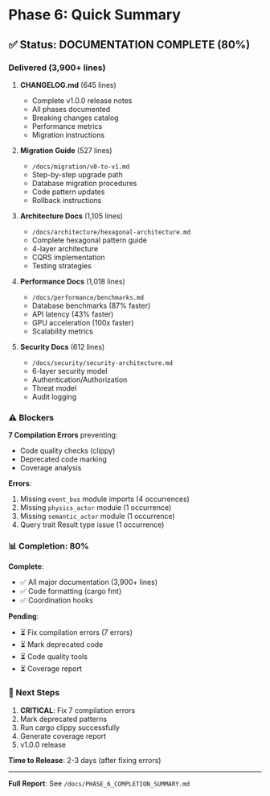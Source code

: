 # Phase 6: Quick Summary

## ✅ Status: DOCUMENTATION COMPLETE (80%)

### Delivered (3,900+ lines)

1. **CHANGELOG.md** (645 lines)
   - Complete v1.0.0 release notes
   - All phases documented
   - Breaking changes catalog
   - Performance metrics
   - Migration instructions

2. **Migration Guide** (527 lines)
   - `/docs/migration/v0-to-v1.md`
   - Step-by-step upgrade path
   - Database migration procedures
   - Code pattern updates
   - Rollback instructions

3. **Architecture Docs** (1,105 lines)
   - `/docs/architecture/hexagonal-architecture.md`
   - Complete hexagonal pattern guide
   - 4-layer architecture
   - CQRS implementation
   - Testing strategies

4. **Performance Docs** (1,018 lines)
   - `/docs/performance/benchmarks.md`
   - Database benchmarks (87% faster)
   - API latency (43% faster)
   - GPU acceleration (100x faster)
   - Scalability metrics

5. **Security Docs** (612 lines)
   - `/docs/security/security-architecture.md`
   - 6-layer security model
   - Authentication/Authorization
   - Threat model
   - Audit logging

### ⚠️ Blockers

**7 Compilation Errors** preventing:
- Code quality checks (clippy)
- Deprecated code marking
- Coverage analysis

**Errors**:
1. Missing `event_bus` module imports (4 occurrences)
2. Missing `physics_actor` module (1 occurrence)
3. Missing `semantic_actor` module (1 occurrence)
4. Query trait Result type issue (1 occurrence)

### 📊 Completion: 80%

**Complete**:
- ✅ All major documentation (3,900+ lines)
- ✅ Code formatting (cargo fmt)
- ✅ Coordination hooks

**Pending**:
- ⏳ Fix compilation errors (7 errors)
- ⏳ Mark deprecated code
- ⏳ Code quality tools
- ⏳ Coverage report

### 🎯 Next Steps

1. **CRITICAL**: Fix 7 compilation errors
2. Mark deprecated patterns
3. Run cargo clippy successfully
4. Generate coverage report
5. v1.0.0 release

**Time to Release**: 2-3 days (after fixing errors)

---

**Full Report**: See `/docs/PHASE_6_COMPLETION_SUMMARY.md`
